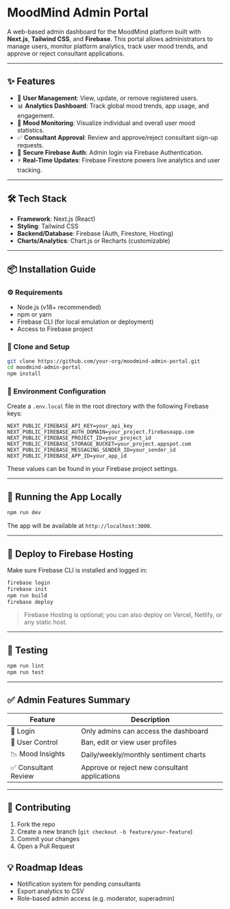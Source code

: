 # MoodMind Admin Portal

A web-based admin dashboard for the MoodMind platform built with **Next.js**, **Tailwind CSS**, and **Firebase**. This portal allows administrators to manage users, monitor platform analytics, track user mood trends, and approve or reject consultant applications.

---

## ✨ Features

- 👥 **User Management**: View, update, or remove registered users.
- 📊 **Analytics Dashboard**: Track global mood trends, app usage, and engagement.
- 🧠 **Mood Monitoring**: Visualize individual and overall user mood statistics.
- ✅ **Consultant Approval**: Review and approve/reject consultant sign-up requests.
- 🔐 **Secure Firebase Auth**: Admin login via Firebase Authentication.
- ⚡ **Real-Time Updates**: Firebase Firestore powers live analytics and user tracking.

---

## 🛠 Tech Stack

- **Framework**: Next.js (React)
- **Styling**: Tailwind CSS
- **Backend/Database**: Firebase (Auth, Firestore, Hosting)
- **Charts/Analytics**: Chart.js or Recharts (customizable)

---

## 📦 Installation Guide

### ⚙️ Requirements

- Node.js (v18+ recommended)
- npm or yarn
- Firebase CLI (for local emulation or deployment)
- Access to Firebase project

### 🔽 Clone and Setup

```bash
git clone https://github.com/your-org/moodmind-admin-portal.git
cd moodmind-admin-portal
npm install
```

### 🔐 Environment Configuration

Create a `.env.local` file in the root directory with the following Firebase keys:

```env
NEXT_PUBLIC_FIREBASE_API_KEY=your_api_key
NEXT_PUBLIC_FIREBASE_AUTH_DOMAIN=your_project.firebaseapp.com
NEXT_PUBLIC_FIREBASE_PROJECT_ID=your_project_id
NEXT_PUBLIC_FIREBASE_STORAGE_BUCKET=your_project.appspot.com
NEXT_PUBLIC_FIREBASE_MESSAGING_SENDER_ID=your_sender_id
NEXT_PUBLIC_FIREBASE_APP_ID=your_app_id
```

These values can be found in your Firebase project settings.

---

## 🚀 Running the App Locally

```bash
npm run dev
```

The app will be available at `http://localhost:3000`.

---

## 🚢 Deploy to Firebase Hosting

Make sure Firebase CLI is installed and logged in:

```bash
firebase login
firebase init
npm run build
firebase deploy
```

> Firebase Hosting is optional; you can also deploy on Vercel, Netlify, or any static host.

---


## 🧪 Testing

```bash
npm run lint
npm run test
```

---

## ✅ Admin Features Summary

| Feature               | Description                                  |
|----------------------|----------------------------------------------|
| 🔐 Login             | Only admins can access the dashboard         |
| 👤 User Control      | Ban, edit or view user profiles              |
| 📉 Mood Insights     | Daily/weekly/monthly sentiment charts        |
| ✅ Consultant Review | Approve or reject new consultant applications|

---

## 🤝 Contributing

1. Fork the repo
2. Create a new branch (`git checkout -b feature/your-feature`)
3. Commit your changes
4. Open a Pull Request



## 💡 Roadmap Ideas

- Notification system for pending consultants
- Export analytics to CSV
- Role-based admin access (e.g. moderator, superadmin)
